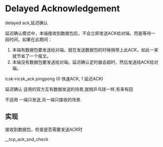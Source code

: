 Delayed Acknowledgement 
====
delayed ack,延迟确认

延迟确认模式中，本端接收到数据包后，不会立即发送ACK给对端，而是等待一段时间，如果在此期间：
1. 本端有数据包要发送给对端。就在发送数据包的时候捎带上此ACK，如此一来就节省了一个报文。
2. 本端没有数据包要发送给对端。延迟确认定时器会超时，然后发送纯ACK给对端。

icsk->icsk_ack.pingpong (0 快速ACK, 1 延迟ACK)

延迟确认 适用的双方互有数据发送的场景,就相乒乓球一样,有来有回

不适用 一端只发送,另一端只接收的场景.

实现
----
 接收到数据包，检查是否需要发送ACK时
 
 __tcp_ack_snd_check
